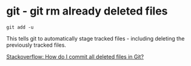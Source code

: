git - git rm already deleted files
===========================================

    git add -u

This tells git to automatically stage tracked files - including deleting the previously tracked files.

[Stackoverflow: How do I commit all deleted files in Git?](http://stackoverflow.com/questions/1402776/how-do-i-commit-all-deleted-files-in-git)